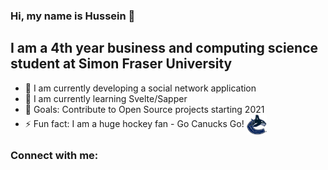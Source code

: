 ### Hi, my name is Hussein 👋

## I am a 4th year business and computing science student at Simon Fraser University
- 🔭 I am currently developing a social network application
- 🌱 I am currently learning Svelte/Sapper
- 👯 Goals: Contribute to Open Source projects starting 2021
- ⚡ Fun fact: I am a huge hockey fan - Go Canucks Go! <img src="./images/canucks-logo.png" width="32" height="32" style="vertical-align: middle">

### Connect with me:
